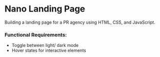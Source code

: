 # Nano Landing Page
Building a landing page for a PR agency using HTML, CSS, and JavaScript.

### Functional Requirements:
* Toggle between light/ dark mode  
* Hover states for interactive elements  

